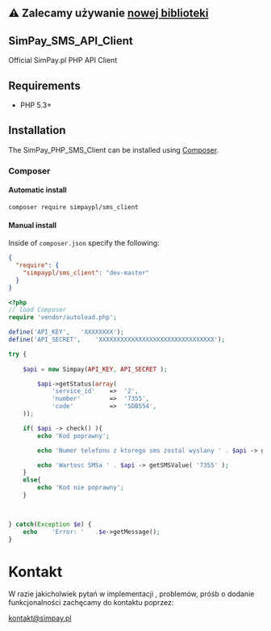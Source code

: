 ## :warning: Zalecamy używanie [nowej biblioteki](https://github.com/SimPaypl/SimPay-API-php)

## SimPay_SMS_API_Client
Official SimPay.pl PHP API Client 

## Requirements
* PHP 5.3+

## Installation

The SimPay_PHP_SMS_Client can be installed using [Composer](https://packagist.org/packages/simpaypl/sms_client).

### Composer

#### Automatic install
```composer require simpaypl/sms_client```

#### Manual install
Inside of `composer.json` specify the following:

``` json
{
  "require": {
    "simpaypl/sms_client": "dev-master"
  }
}
```

``` php
<?php
// load Composer
require 'vendor/autoload.php';

define('API_KEY', 	'XXXXXXXX');
define('API_SECRET', 	'XXXXXXXXXXXXXXXXXXXXXXXXXXXXXXXX');

try {
	
	$api = new Simpay(API_KEY, API_SECRET );

    	$api->getStatus(array(
			'service_id' 	=>	'2',							
			'number'		=>	'7355',
			'code'			=>	'5DB554',						
	));

	if( $api -> check() ){
		echo 'Kod poprawny';

		echo 'Numer telefonu z ktorego sms zostal wyslany ' . $api -> getSMSNumberFrom();

		echo 'Wartosc SMSa ' . $api -> getSMSValue( '7355' );
	}
	else{
		echo 'Kod nie poprawny';
	}


	
} catch(Exception $e) {
	echo	'Error:	'	.$e->getMessage();
}
```
	
# Kontakt
W razie jakicholwiek pytań w implementacji , problemów, próśb o dodanie funkcjonalności zachęcamy do kontaktu poprzez:

<kontakt@simpay.pl>
